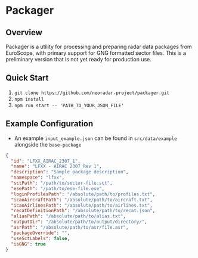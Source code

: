 # Packager

## Overview

Packager is a utility for processing and preparing radar data packages from EuroScope, with primary support for GNG formatted sector files. This is a preliminary version that is not yet ready for production use.

## Quick Start

1. `git clone https://github.com/neoradar-project/packager.git`
2. `npm install`
3. `npm run start -- 'PATH_TO_YOUR_JSON_FILE'`

## Example Configuration

- An example `input_example.json` can be found in `src/data/example` alongside the `base-package`

```json
{
  "id": "LFXX_AIRAC_2307_1",
  "name": "LFXX - AIRAC 2307 Rev 1",
  "description": "Sample package description",
  "namespace": "lfxx",
  "sctPath": "/path/to/sector-file.sct",
  "esePath": "/path/to/ese-file.ese",
  "loginProfilesPath": "/absolute/path/to/profiles.txt",
  "icaoAircraftPath": "/absolute/path/to/aircraft.txt",
  "icaoAirlinesPath": "/absolute/path/to/airlines.txt",
  "recatDefinitionPath": "/absolute/path/to/recat.json",
  "aliasPath": "/absolute/path/to/alias.txt",
  "outputDir": "/absolute/path/to/output/directory/",
  "asrPath": "/absolute/path/to/asr/file.asr",
  "packageOverride": "",
  "useSctLabels": false,
  "isGNG": true
}
```
